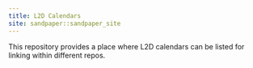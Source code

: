 ```yaml
---
title: L2D Calendars
site: sandpaper::sandpaper_site
---
```


This repository provides a place where L2D calendars can be listed for linking within different repos.



